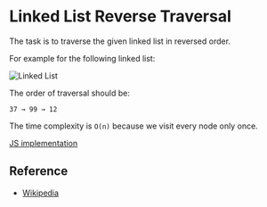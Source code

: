 # Linked List Reverse Traversal

The task is to traverse the given linked list in reversed order.

For example for the following linked list: 

![Linked List](https://upload.wikimedia.org/wikipedia/commons/6/6d/Singly-linked-list.svg)

The order of traversal should be:

```text
37 → 99 → 12
```

The time complexity is `O(n)` because we visit every node only once.

[JS implementation](ReverseTraversal.js)

## Reference

- [Wikipedia](https://en.wikipedia.org/wiki/Linked_list)